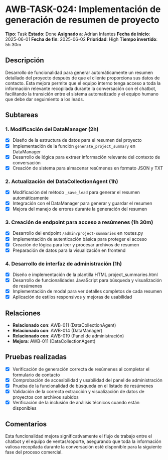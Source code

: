 # AWB-TASK-024: Implementación de generación de resumen de proyecto

**Tipo**: Task
**Estado**: Done
**Asignado a**: Adrian Infantes
**Fecha de inicio**: 2025-06-01
**Fecha de fin**: 2025-06-02
**Prioridad**: High
**Tiempo invertido**: 5h 30m

## Descripción
Desarrollo de funcionalidad para generar automáticamente un resumen detallado del proyecto después de que el cliente proporciona sus datos de contacto. Esta mejora permite que el equipo interno tenga acceso a toda la información relevante recopilada durante la conversación con el chatbot, facilitando la transición entre el sistema automatizado y el equipo humano que debe dar seguimiento a los leads.

## Subtareas

### 1. Modificación del DataManager (2h)
- [x] Diseño de la estructura de datos para el resumen del proyecto
- [x] Implementación de la función `generate_project_summary` en DataManager
- [x] Desarrollo de lógica para extraer información relevante del contexto de conversación
- [x] Creación de sistema para almacenar resúmenes en formato JSON y TXT

### 2. Actualización del DataCollectionAgent (1h)
- [x] Modificación del método `_save_lead` para generar el resumen automáticamente
- [x] Integración con el DataManager para generar y guardar el resumen
- [x] Mejora del manejo de errores durante la generación del resumen

### 3. Creación de endpoint para acceso a resúmenes (1h 30m)
- [x] Desarrollo del endpoint `/admin/project-summaries` en routes.py
- [x] Implementación de autenticación básica para proteger el acceso
- [x] Creación de lógica para leer y procesar archivos de resumen
- [x] Preparación de datos para la visualización en frontend

### 4. Desarrollo de interfaz de administración (1h)
- [x] Diseño e implementación de la plantilla HTML project_summaries.html
- [x] Desarrollo de funcionalidades JavaScript para búsqueda y visualización de resúmenes
- [x] Implementación de modal para ver detalles completos de cada resumen
- [x] Aplicación de estilos responsivos y mejoras de usabilidad

## Relaciones
- **Relacionado con**: AWB-011 (DataCollectionAgent)
- **Relacionado con**: AWB-014 (DataManager)
- **Relacionado con**: AWB-019 (Panel de administración)
- **Mejora**: AWB-011 (DataCollectionAgent)

## Pruebas realizadas
- [x] Verificación de generación correcta de resúmenes al completar el formulario de contacto
- [x] Comprobación de accesibilidad y usabilidad del panel de administración
- [x] Prueba de la funcionalidad de búsqueda en el listado de resúmenes
- [x] Validación de la correcta extracción y visualización de datos de proyectos con archivos subidos
- [x] Verificación de la inclusión de análisis técnicos cuando están disponibles

## Comentarios
Esta funcionalidad mejora significativamente el flujo de trabajo entre el chatbot y el equipo de ventas/soporte, asegurando que toda la información valiosa recopilada durante la conversación esté disponible para la siguiente fase del proceso comercial. 